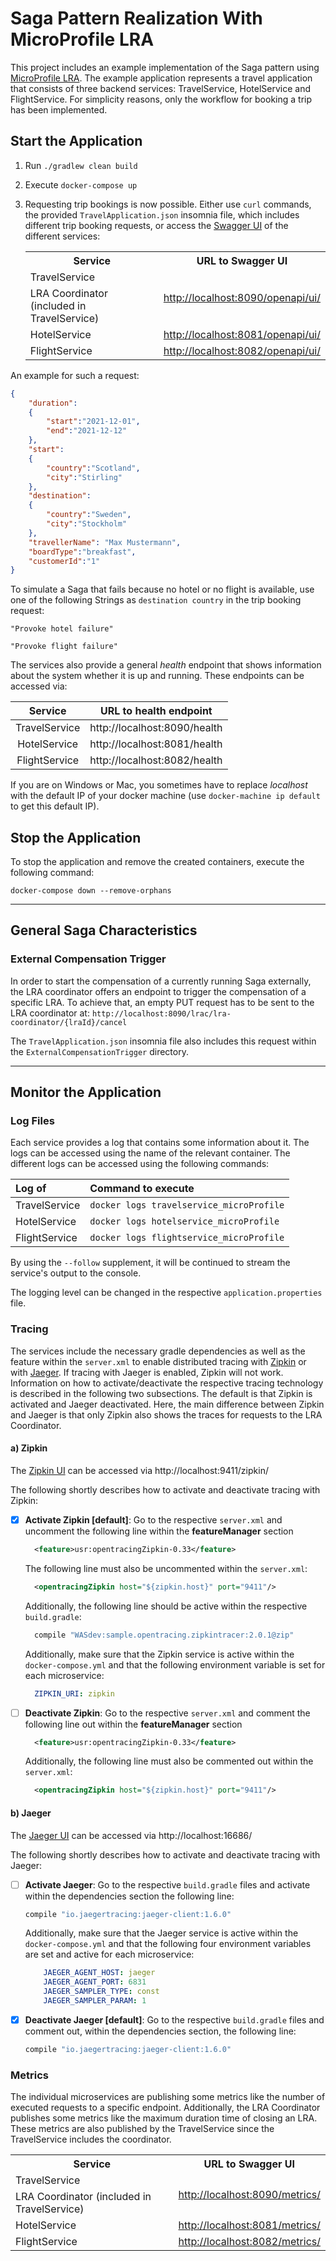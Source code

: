# Saga Pattern Realization With MicroProfile LRA
This project includes an example implementation of the Saga pattern using [MicroProfile LRA](https://github.com/eclipse/microprofile-lra).
The example application represents a travel application that consists of three backend services: TravelService,
HotelService and FlightService. For simplicity reasons, only the workflow for booking a trip has been implemented.

## Start the Application

1. Run `./gradlew clean build`


2. Execute `docker-compose up `


3. Requesting trip bookings is now possible. Either use `curl` commands,
   the provided `TravelApplication.json` insomnia file, which includes different trip booking requests,
   or access the [Swagger UI](https://swagger.io/tools/swagger-ui/) of the different services:

    <table>
        <tr>
            <th>Service</th>
            <th style="text-align:center">URL to Swagger UI</th>
        </tr>
        <tr>
            <td>TravelService</td>
            <td rowspan="2" align="center"><a href="http://localhost:8090/openapi/ui/">http://localhost:8090/openapi/ui/</a></td>
        </tr>
        <tr>
            <td>LRA Coordinator (included in TravelService)</td>
        </tr>
        <tr>
            <td>HotelService</td>
            <td><a href="http://localhost:8081/openapi/ui/">http://localhost:8081/openapi/ui/</a></td>
        </tr>
        <tr>
            <td>FlightService</td>
            <td><a href="http://localhost:8082/openapi/ui/">http://localhost:8082/openapi/ui/</a></td>
        </tr>
    </table>

An example for such a request:
```json
{
    "duration":
    {
        "start":"2021-12-01",
        "end":"2021-12-12"
    },
    "start":
    {
        "country":"Scotland",
        "city":"Stirling"
    },
    "destination":
    {
        "country":"Sweden",
        "city":"Stockholm"
    },
    "travellerName": "Max Mustermann",
    "boardType":"breakfast",
    "customerId":"1"
}
```

To simulate a Saga that fails because no hotel or no flight is available, use one of the following Strings
as `destination country` in the trip booking request:
```text
"Provoke hotel failure"

"Provoke flight failure"
```

The services also provide a general *health* endpoint that shows information about the system whether it is up and running.
These endpoints can be accessed via:

| __Service__ | __URL to health endpoint__ |
|:-------:|------------------|
|TravelService| http://localhost:8090/health |
|HotelService| http://localhost:8081/health |
|FlightService| http://localhost:8082/health |


If you are on Windows or Mac, you sometimes have to replace _localhost_ with the default IP of your docker machine (use `docker-machine ip default` to get this default IP).

## Stop the Application

To stop the application and remove the created containers, execute the following command:
```shell
docker-compose down --remove-orphans
```

----------------------------

## General Saga Characteristics

### External Compensation Trigger

In order to start the compensation of a currently running Saga externally, the LRA coordinator offers an endpoint to 
trigger the compensation of a specific LRA. To achieve that, an empty PUT request has to be sent to the LRA coordinator 
at: `http://localhost:8090/lrac/lra-coordinator/{lraId}/cancel`


The `TravelApplication.json` insomnia file also includes this request within the `ExternalCompensationTrigger` directory.

----------------------------

## Monitor the Application

### Log Files
Each service provides a log that contains some information about it.
The logs can be accessed using the name of the relevant container.
The different logs can be accessed using the following commands:

| __Log of__ | __Command to execute__ |
|:-------|:-------------------|
|TravelService| `docker logs travelservice_microProfile`|
|HotelService| `docker logs hotelservice_microProfile`|
|FlightService|  `docker logs flightservice_microProfile`|

By using the `--follow` supplement, it will be continued to stream the service's output to the console.

The logging level can be changed in the respective `application.properties` file.


### Tracing
The services include the necessary gradle dependencies as well as the feature within the `server.xml` to enable
distributed tracing with [Zipkin](https://zipkin.io/) or with [Jaeger](https://www.jaegertracing.io/). If tracing with 
Jaeger is enabled, Zipkin will not work. Information on how to activate/deactivate the respective tracing technology is 
described in the following two subsections. The default is that Zipkin is activated and Jaeger deactivated. Here, the main 
difference between Zipkin and Jaeger is that only Zipkin also shows the traces for requests to the LRA Coordinator. 

#### a) Zipkin
The [Zipkin UI](http://localhost:9411/zipkin/) can be accessed via http://localhost:9411/zipkin/

The following shortly describes how to activate and deactivate tracing with Zipkin:
- [X] __Activate Zipkin [default]__: Go to the respective `server.xml` and uncomment the following line within the __featureManager__
  section
  ```xml
    <feature>usr:opentracingZipkin-0.33</feature>
  ```

  The following line must also be uncommented within the `server.xml`:
  ```xml
    <opentracingZipkin host="${zipkin.host}" port="9411"/>
  ``` 
  
  Additionally, the following line should be active within the respective `build.gradle`:
  ```groovy
    compile "WASdev:sample.opentracing.zipkintracer:2.0.1@zip"
  ``` 

  Additionally, make sure that the Zipkin service is active within the `docker-compose.yml` and that the following
  environment variable is set for each microservice:
  ```yaml
    ZIPKIN_URI: zipkin
  ```
  
- [ ] __Deactivate Zipkin__: Go to the respective `server.xml` and comment the following line out within the __featureManager__ 
  section
  ```xml
    <feature>usr:opentracingZipkin-0.33</feature>
  ```
  
  Additionally, the following line must also be commented out within the `server.xml`:
  ```xml
    <opentracingZipkin host="${zipkin.host}" port="9411"/>
  ```

#### b) Jaeger
The [Jaeger UI](http://localhost:16686/) can be accessed via http://localhost:16686/

The following shortly describes how to activate and deactivate tracing with Jaeger:
- [ ] __Activate Jaeger__: Go to the respective `build.gradle` files and activate within the dependencies section the 
  following line:
  ```groovy
  compile "io.jaegertracing:jaeger-client:1.6.0"
  ```
  
  Additionally, make sure that the Jaeger service is active within the `docker-compose.yml` and that the following four 
  environment variables are set and active for each microservice:
  ```yaml
      JAEGER_AGENT_HOST: jaeger
      JAEGER_AGENT_PORT: 6831
      JAEGER_SAMPLER_TYPE: const
      JAEGER_SAMPLER_PARAM: 1
  ```
  
- [X] __Deactivate Jaeger [default]__: Go to the respective `build.gradle` files and comment out, within the dependencies section, 
  the following line:
  ```groovy
  compile "io.jaegertracing:jaeger-client:1.6.0"
  ```


### Metrics

The individual microservices are publishing some metrics like the number of executed requests to a specific endpoint. 
Additionally, the LRA Coordinator publishes some metrics like the maximum duration time of closing an LRA. 
These metrics are also published by the TravelService since the TravelService includes the coordinator.
<table>
    <tr>
        <th>Service</th>
        <th style="text-align:center">URL to Swagger UI</th>
    </tr>
    <tr>
        <td>TravelService</td>
        <td rowspan="2" align="center"><a href="http://localhost:8090/metrics//">http://localhost:8090/metrics/</a></td>
    </tr>
    <tr>
        <td>LRA Coordinator (included in TravelService)</td>
    </tr>
    <tr>
        <td>HotelService</td>
        <td><a href="http://localhost:8081/metrics//">http://localhost:8081/metrics/</a></td>
    </tr>
    <tr>
        <td>FlightService</td>
        <td><a href="http://localhost:8082/metrics//">http://localhost:8082/metrics/</a></td>
    </tr>
</table>
